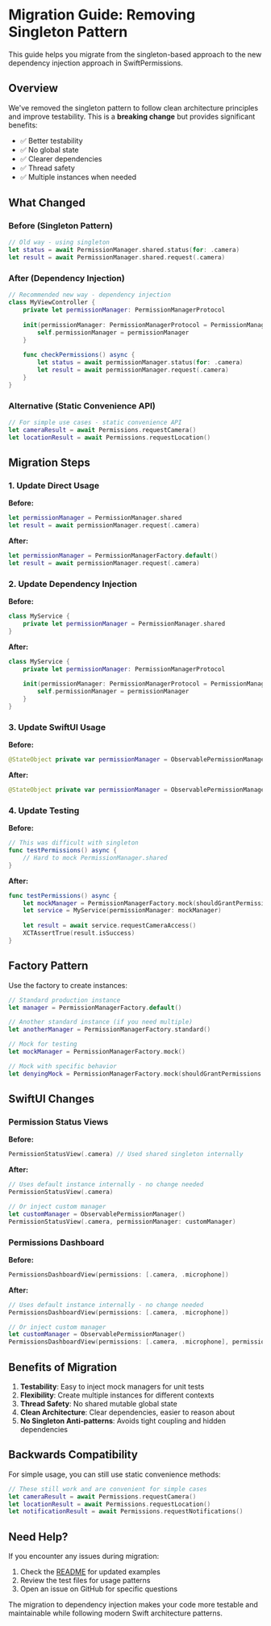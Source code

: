 # Migration Guide: Removing Singleton Pattern

This guide helps you migrate from the singleton-based approach to the new dependency injection approach in SwiftPermissions.

## Overview

We've removed the singleton pattern to follow clean architecture principles and improve testability. This is a **breaking change** but provides significant benefits:

- ✅ Better testability
- ✅ No global state
- ✅ Clearer dependencies
- ✅ Thread safety
- ✅ Multiple instances when needed

## What Changed

### Before (Singleton Pattern)
```swift
// Old way - using singleton
let status = await PermissionManager.shared.status(for: .camera)
let result = await PermissionManager.shared.request(.camera)
```

### After (Dependency Injection)
```swift
// Recommended new way - dependency injection
class MyViewController {
    private let permissionManager: PermissionManagerProtocol
    
    init(permissionManager: PermissionManagerProtocol = PermissionManagerFactory.default()) {
        self.permissionManager = permissionManager
    }
    
    func checkPermissions() async {
        let status = await permissionManager.status(for: .camera)
        let result = await permissionManager.request(.camera)
    }
}
```

### Alternative (Static Convenience API)
```swift
// For simple use cases - static convenience API
let cameraResult = await Permissions.requestCamera()
let locationResult = await Permissions.requestLocation()
```

## Migration Steps

### 1. Update Direct Usage

**Before:**
```swift
let permissionManager = PermissionManager.shared
let result = await permissionManager.request(.camera)
```

**After:**
```swift
let permissionManager = PermissionManagerFactory.default()
let result = await permissionManager.request(.camera)
```

### 2. Update Dependency Injection

**Before:**
```swift
class MyService {
    private let permissionManager = PermissionManager.shared
}
```

**After:**
```swift
class MyService {
    private let permissionManager: PermissionManagerProtocol
    
    init(permissionManager: PermissionManagerProtocol = PermissionManagerFactory.default()) {
        self.permissionManager = permissionManager
    }
}
```

### 3. Update SwiftUI Usage

**Before:**
```swift
@StateObject private var permissionManager = ObservablePermissionManager.shared
```

**After:**
```swift
@StateObject private var permissionManager = ObservablePermissionManager()
```

### 4. Update Testing

**Before:**
```swift
// This was difficult with singleton
func testPermissions() async {
    // Hard to mock PermissionManager.shared
}
```

**After:**
```swift
func testPermissions() async {
    let mockManager = PermissionManagerFactory.mock(shouldGrantPermissions: true)
    let service = MyService(permissionManager: mockManager)
    
    let result = await service.requestCameraAccess()
    XCTAssertTrue(result.isSuccess)
}
```

## Factory Pattern

Use the factory to create instances:

```swift
// Standard production instance
let manager = PermissionManagerFactory.default()

// Another standard instance (if you need multiple)
let anotherManager = PermissionManagerFactory.standard()

// Mock for testing
let mockManager = PermissionManagerFactory.mock()

// Mock with specific behavior
let denyingMock = PermissionManagerFactory.mock(shouldGrantPermissions: false)
```

## SwiftUI Changes

### Permission Status Views

**Before:**
```swift
PermissionStatusView(.camera) // Used shared singleton internally
```

**After:**
```swift
// Uses default instance internally - no change needed
PermissionStatusView(.camera)

// Or inject custom manager
let customManager = ObservablePermissionManager()
PermissionStatusView(.camera, permissionManager: customManager)
```

### Permissions Dashboard

**Before:**
```swift
PermissionsDashboardView(permissions: [.camera, .microphone])
```

**After:**
```swift
// Uses default instance internally - no change needed
PermissionsDashboardView(permissions: [.camera, .microphone])

// Or inject custom manager
let customManager = ObservablePermissionManager()
PermissionsDashboardView(permissions: [.camera, .microphone], permissionManager: customManager)
```

## Benefits of Migration

1. **Testability**: Easy to inject mock managers for unit tests
2. **Flexibility**: Create multiple instances for different contexts
3. **Thread Safety**: No shared mutable global state
4. **Clean Architecture**: Clear dependencies, easier to reason about
5. **No Singleton Anti-patterns**: Avoids tight coupling and hidden dependencies

## Backwards Compatibility

For simple usage, you can still use static convenience methods:

```swift
// These still work and are convenient for simple cases
let cameraResult = await Permissions.requestCamera()
let locationResult = await Permissions.requestLocation()
let notificationResult = await Permissions.requestNotifications()
```

## Need Help?

If you encounter any issues during migration:

1. Check the [README](README.md) for updated examples
2. Review the test files for usage patterns
3. Open an issue on GitHub for specific questions

The migration to dependency injection makes your code more testable and maintainable while following modern Swift architecture patterns.
